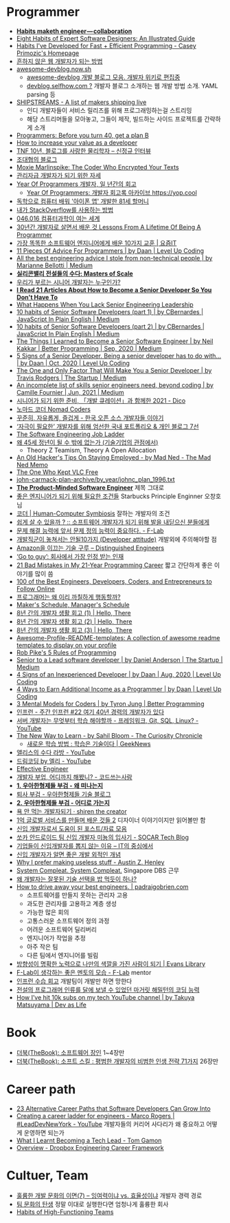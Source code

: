 Programmer
==========
* [**Habits maketh engineer — collaboration**](https://engineering.huiseoul.com/habits-maketh-man-collaboration-6f352111d2da)
* [Eight Habits of Expert Software Designers: An Illustrated Guide](https://thereader.mitpress.mit.edu/habits-of-expert-software-designers/)
* [Habits I've Developed for Fast + Efficient Programming - Casey Primozic's Homepage](https://cprimozic.net/blog/programming-speed-strategies/)
* [흔하지 않은 웹 개발자가 되는 방법](https://joshua1988.github.io/web-development/translation/how-to-become-uncommonly-web-dev/)
* [awesome-devblog.now.sh](https://awesome-devblog.now.sh/)
  * [awesome-devblog 개발 블로그 모음. 개발자 위키로 편집중](https://github.com/sarojaba/awesome-devblog)
  * [devblog.selfhow.com ?](http://devblog.selfhow.com/devblog-%ec%86%8c%ea%b0%9c/) 개발자 블로그 소개하는 웹 개발 방법 소개. YAML parsing 등
* [SHIPSTREAMS - A list of makers shipping live](https://shipstreams.com/)
  * 인디 개발자들이 서비스 릴리즈를 위해 프로그래밍하는걸 스트리밍
  * 해당 스트리머들을 모아놓고, 그들이 제작, 빌드하는 사이드 프로젝트를 간략하게 소개
* [Programmers: Before you turn 40, get a plan B](http://improvingsoftware.com/2009/05/19/programmers-before-you-turn-40-get-a-plan-b/)
* [How to increase your value as a developer](http://enterprisecraftsmanship.com/2015/01/17/how-to-increase-your-value-as-developerv/)
* [TNF 10년, 블로그를 사랑한 물리학자 – 신정규 인터뷰](http://slownews.kr/39698)
* [조대협의 블로그](http://bcho.tistory.com/)
* [Moxie Marlinspike: The Coder Who Encrypted Your Texts](http://www.wsj.com/articles/moxie-marlinspike-the-coder-who-encrypted-your-texts-1436486274)
* [관리자급 개발자가 되기 위한 자세](https://brunch.co.kr/@yper/2)
* [Year Of Programmers 개발자, 일 년간의 회고](https://yop.cool/posts)
  * [Year Of Programmers: 개발자 회고록 아카이브 https://yop.cool ](https://github.com/9XDM/YOP/)
* [독학으로 컴퓨터 배워 '아이폰 앱' 개발한 81세 할머니](http://www.insight.co.kr/newsRead.php?ArtNo=95429)
* [내가 StackOverflow를 사용하는 방법](https://emaren84.github.io/blog/archivers/how-i-use-stackoverflow-kor)
* [046.016 컴퓨터과학이 여는 세계](http://ropas.snu.ac.kr/~kwang/046.016/benew/)
* [30년간 개발자로 살면서 배운 것 Lessons From A Lifetime Of Being A Programmer](https://taegon.kim/archives/6546)
* [가장 똑똑한 소프트웨어 엔지니어에게 배운 10가지 교훈 | 요즘IT](https://yozm.wishket.com/magazine/detail/969/)
* [11 Pieces Of Advice For Programmers | by Daan | Level Up Coding](https://levelup.gitconnected.com/11-pieces-of-advice-for-programmers-8bcbad6330e9)
* [All the best engineering advice I stole from non-technical people | by Marianne Bellotti | Medium](https://bellmar.medium.com/all-the-best-engineering-advice-i-stole-from-non-technical-people-eb7f90ca2f5f)
* [**실리콘밸리 전설들의 수다: Masters of Scale**](http://www.andrewahn.co/silicon-valley/masters-of-scale/)
* [우리가 부르는 시니어 개발자는 누구인가?](http://woowabros.github.io/woowabros/2017/07/03/senior.html)
* [**I Read 21 Articles About How to Become a Senior Developer So You Don't Have To**](https://dev.to/mibzman/i-read-21-articles-about-how-to-become-a-senior-developer-so-you-don-t-have-to-4dap/)
* [What Happens When You Lack Senior Engineering Leadership](https://medium.com/swlh/what-happens-when-you-lack-senior-engineering-leadership-84ce189158b2)
* [10 habits of Senior Software Developers (part 1) | by CBernardes | JavaScript In Plain English | Medium](https://medium.com/javascript-in-plain-english/10-simple-habits-to-help-you-boost-your-programming-skills-and-career-as-a-software-developer-1-8d18e4a06b09)
* [10 habits of Senior Software Developers (part 2) | by CBernardes | JavaScript In Plain English | Medium](https://medium.com/javascript-in-plain-english/10-simple-habits-to-help-you-boost-your-programming-skills-and-career-as-software-developer-da0fb019c563)
* [The Things I Learned to Become a Senior Software Engineer | by Neil Kakkar | Better Programming | Sep, 2020 | Medium](https://medium.com/better-programming/the-things-i-learned-to-become-a-senior-software-engineer-1083686d70cd)
* [5 Signs of a Senior Developer. Being a senior developer has to do with… | by Daan | Oct, 2020 | Level Up Coding](https://levelup.gitconnected.com/5-signs-of-a-senior-developer-7f5c59093c73)
* [The One and Only Factor That Will Make You a Senior Developer | by Travis Rodgers | The Startup | Medium](https://medium.com/swlh/the-one-and-only-factor-that-will-make-you-a-senior-developer-4fdd9d21b8c4)
* [An incomplete list of skills senior engineers need, beyond coding | by Camille Fournier | Jun, 2021 | Medium](https://skamille.medium.com/an-incomplete-list-of-skills-senior-engineers-need-beyond-coding-8ed4a521b29f)
* [시니어가 되기 위한 준비, 「개발 큐레이션」과 함께한 2021 - Dico](https://dico.me/miscellany/articles/297/ko)
* [노마드 코더 Nomad Coders](https://www.youtube.com/channel/UCUpJs89fSBXNolQGOYKn0YQ)
* [꾸준히, 자유롭게, 즐겁게 - 한국 오픈 소스 개발자들 이야기](http://osdi.insightbook.co.kr/)
* [‘자극이 필요한’ 개발자를 위해 엄선한 국내 포트폴리오 & 개인 블로그 7선](http://harbor.cz/stories/portfolio-me/)
* [The Software Engineering Job Ladder](https://blog.usejournal.com/the-software-engineering-job-ladder-4bf70b4c24f3)
* [왜 45세 정년이 될 수 밖에 없는가 (기술기업의 관점에서)](http://windy96.egloos.com/3495731)
  * Theory Z Teamism, Theory A Open Allocation
* [An Old Hacker's Tips On Staying Employed - by Mad Ned - The Mad Ned Memo](https://madned.substack.com/p/an-old-hackers-tips-on-staying-employed)
* [The One Who Kept VLC Free](https://www.welcometothejungle.co/en/articles/kempf-interview-vlc-videolan)
* [john-carmack-plan-archive/by_year/johnc_plan_1996.txt](https://github.com/ESWAT/john-carmack-plan-archive/blob/master/by_year/johnc_plan_1996.txt)
* [**The Product-Minded Software Engineer**](https://blog.pragmaticengineer.com/the-product-minded-engineer/) 제목 그대로
* [좋은 엔지니어가 되기 위해 필요한 조건들](https://www.youtube.com/watch?v=l143ua2Hv6E) Starbucks Principle Enginner 오창호님
* [코더 | Human-Computer Symbiosis](https://sangminpark.blog/2021/05/11/%ec%bd%94%eb%8d%94/) 잘하는 개발자의 조건
* [쉽게 살 수 있을까 ? :: 소프트웨어 개발자가 되기 위해 발을 내딛으신 분들에게](https://hl1itj.tistory.com/230)
* [문제 해결 능력에 앞서 문제 정의 능력이 중요하다. - F-Lab](https://blog.f-lab.kr/2021/09/12/problem-definition.html)
* [개발직군이 놓쳐서는 안될10가지 (Developer attitude)](https://www.slideshare.net/visualkhh/10-developer-attitude) 개발외에 주의해야할 점
* [Amazon을 이끄는 기술 구루 – Distinguished Engineers](http://channy.creation.net/blog/1270)
* [‘Go to guy’: 회사에서 가장 인정 받는 인재](http://www.andrewahn.co/silicon-valley/go-to-guy/)
* [21 Bad Mistakes in My 21-Year Programming Career](https://levelup.gitconnected.com/21-bad-mistakes-in-my-21-year-programming-career-6d25c5b34908) 짧고 간단하게 좋은 이야기를 많이 씀
* [100 of the Best Engineers, Developers, Coders, and Entrepreneurs to Follow Online](https://medium.com/better-programming/100-of-the-best-engineers-developers-coders-and-entrepreneurs-to-follow-online-e2cedcea17d7)
* [프로그래머는 왜 이리 까칠하게 행동할까?](https://techit.kr/view/?no=20200502150347)
* [Maker's Schedule, Manager's Schedule](http://www.paulgraham.com/makersschedule.html)
* [8년 간의 개발자 생활 회고 (1) | Hello, There](https://jaeyo.github.io/look-back-on-8-years-1/)
* [8년 간의 개발자 생활 회고 (2) | Hello, There](https://jaeyo.github.io/look-back-on-8-years-2/)
* [8년 간의 개발자 생활 회고 (3) | Hello, There](https://jaeyo.github.io/look-back-on-8-years-3/)
* [Awesome-Profile-README-templates: A collection of awesome readme templates to display on your profile](https://github.com/kautukkundan/Awesome-Profile-README-templates)
* [Rob Pike's 5 Rules of Programming](http://users.ece.utexas.edu/~adnan/pike.html)
* [Senior to a Lead software developer | by Daniel Anderson | The Startup | Medium](https://medium.com/swlh/senior-to-lead-software-developer-things-they-didnt-tell-you-48123b34381)
* [4 Signs of an Inexperienced Developer | by Daan | Aug, 2020 | Level Up Coding](https://levelup.gitconnected.com/4-signs-of-an-inexperienced-developer-851966fdc6b1)
* [4 Ways to Earn Additional Income as a Programmer | by Daan | Level Up Coding](https://levelup.gitconnected.com/4-ways-to-earn-additional-income-as-a-programmer-da7586a64af1)
* [3 Mental Models for Coders | by Tyron Jung | Better Programming](https://medium.com/better-programming/3-mental-models-for-programmers-ed0eb4da3e63)
* [인프런 - 주간 인프런 #22 여기 40년 경력의 개발자가 있다](https://www.inflearn.com/pages/weekly-inflearn-22)
* [서버 개발자는 무엇부터 학습 해야할까 - 프레임워크, Git, SQL, Linux? - YouTube](https://www.youtube.com/watch?v=JfjH-uVkzAk)
* [The New Way to Learn - by Sahil Bloom - The Curiosity Chronicle](https://sahilbloom.substack.com/p/the-new-way-to-learn)
  * [새로운 학습 방법 : 학습은 기술이다 | GeekNews](https://news.hada.io/topic?id=5046)
* [앨리스의 수다 라방 - YouTube](https://www.youtube.com/playlist?list=PL9fVSJzH3-mopbZLwUUNRp-MsMMte6Cst)
* [드림코딩 by 엘리 - YouTube](https://www.youtube.com/channel/UC_4u-bXaba7yrRz_6x6kb_w/videos)
* [Effective Engineer](https://gist.github.com/rondy/af1dee1d28c02e9a225ae55da2674a6f)
* [개발자 부업, 어디까지 해봤니? - 코드쓰는사람](https://taegon.kim/archives/10292)
* [**1. 우아한형제들 부검 - 왜 떠나는지**](https://jojoldu.tistory.com/562)
* [퇴사 부검 - 우아한형제들 기술 블로그](https://woowabros.github.io/experience/2021/04/18/autopsy.html)
* [**2. 우아한형제들 부검 - 어디로 가는지**](https://jojoldu.tistory.com/564)
* [욕 안 먹는 개발자되기 · shiren the creator](https://blog.shiren.dev/2021-04-20/)
* [1억 글로벌 서비스를 만들며 배운 것들 2](https://brunch.co.kr/@jinaseong/29) 디자이너 이야기이지만 읽어볼만 함
* [신입 개발자로서 도움이 된 포스트/자료 모음](https://velog.io/@hyounglee/for-newbies)
* [쏘카 안드로이드 팀 신입 개발자 미뇽의 입사기 - SOCAR Tech Blog](https://tech.socarcorp.kr/dev/2021/08/19/join-in-socar-android.html)
* [기업들이 신입개발자를 뽑지 않는 이유 – IT의 중심에서](https://subokim.wordpress.com/2021/09/15/why_dont_intern/)
* [신입 개발자가 알면 좋은 개발 외적인 개념](https://velog.io/@jereint20/%EC%8B%A0%EC%9E%85-%EA%B0%9C%EB%B0%9C%EC%9E%90%EA%B0%80-%EC%95%8C%EB%A9%B4-%EC%A2%8B%EC%9D%80-%EA%B0%9C%EB%B0%9C-%EC%99%B8%EC%A0%81%EC%9D%B8-%EA%B0%9C%EB%85%90)
* [Why I prefer making useless stuff - Austin Z. Henley](https://web.eecs.utk.edu/~azh/blog/makinguselessstuff.html)
* [System Compleat. System Compleat.](https://kerberosj.tistory.com/) Singapore DBS 근무
* [왜 개발자는 잘못된 기술 선택을 밥 먹듯이 하나?](https://kingofbackend.tistory.com/129)
* [How to drive away your best engineers. | padraigobrien.com](https://padraigobrien.com/posts/2021/09/how-to-drive-away-your-best-engineers/)
  * 소프트웨어를 만들지 못하는 관리자 고용
  * 과도한 관리자를 고용하고 계층 생성
  * 가능한 많은 회의
  * 고통스러운 소프트웨어 정의 과정
  * 어려운 소프트웨어 딜리버리
  * 엔지니어가 작업을 추정
  * 아주 작은 팀
  * 다른 팀에서 엔지니어를 빌림
* [방향성이 명확한 노력으로 나만의 색깔을 가진 사람이 되기 | Evans Library](https://evan-moon.github.io/2021/09/10/developer-direction-of-effort/)
* [F-Lab이 생각하는 좋은 멘토의 모습 - F-Lab](https://blog.f-lab.kr/2021/09/30/what-is-good-mentor.html) mentor
* [인프런 수습 회고](https://jojoldu.tistory.com/612) 개발팀이 개발만 하면 망한다
* [전설의 프로그래머 인류를 달에 보낼 수 있었던 마거릿 해밀턴의 코딩 능력](https://aedi.tistory.com/873)
* [How I’ve hit 10k subs on my tech YouTube channel | by Takuya Matsuyama | Dev as Life](https://blog.inkdrop.app/how-ive-hit-10k-subs-on-my-tech-youtube-channel-a799520af1f4)

# Book
* [더북(TheBook): 소프트웨어 장인](https://thebook.io/006777/) 1~4장만
* [더북(TheBook): 소프트 스킬 : 평범한 개발자의 비범한 인생 전략 71가지](https://thebook.io/006794/) 26장만

# Career path
* [23 Alternative Career Paths that Software Developers Can Grow Into](https://www.freecodecamp.org/news/alternative-career-paths/)
* [Creating a career ladder for engineers - Marco Rogers | #LeadDevNewYork - YouTube](https://www.youtube.com/watch?v=jA1Q94d2z10) 개발자들의 커리어 사다리가 왜 중요하고 어떻게 운영하면 되는가
* [What I Learnt Becoming a Tech Lead - Tom Gamon](https://tomgamon.com/posts/things-i-have-learned-new-tech-lead/)
* [Overview - Dropbox Engineering Career Framework](https://dropbox.github.io/dbx-career-framework/)

# Cultuer, Team
* [훌륭한 개발 문화의 이면(7) – 잉여력이냐 vs. 효율성이냐](http://channy.creation.net/blog/1238) 개발자 경력 경로
* [팀 문화의 탄생](https://woowabros.github.io/experience/2020/05/13/birth-of-team-culture.html) 정말 이대로 실행한다면 엄청나게 훌륭한 회사
* [Habits of High-Functioning Teams](https://deniseyu.io/2020/05/23/habits-of-high-performing-teams.html)
